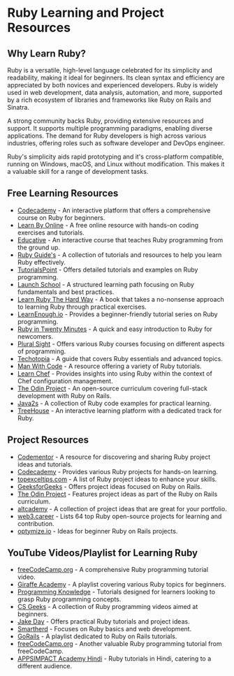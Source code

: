 # Ruby Learning and Project Resources

## Why Learn Ruby?
Ruby is a versatile, high-level language celebrated for its simplicity and readability, making it ideal for beginners. Its clean syntax and efficiency are appreciated by both novices and experienced developers. Ruby is widely used in web development, data analysis, automation, and more, supported by a rich ecosystem of libraries and frameworks like Ruby on Rails and Sinatra.

A strong community backs Ruby, providing extensive resources and support. It supports multiple programming paradigms, enabling diverse applications. The demand for Ruby developers is high across various industries, offering roles such as software developer and DevOps engineer.

Ruby's simplicity aids rapid prototyping and it's cross-platform compatible, running on Windows, macOS, and Linux without modification. This makes it a valuable skill for a range of development tasks.

## Free Learning Resources
- [Codecademy](https://www.codecademy.com/learn/learn-ruby) - An interactive platform that offers a comprehensive course on Ruby for beginners.
- [Learn By Online](https://learnrubyonline.org/) - A free online resource with hands-on coding exercises and tutorials.
- [Educative](https://www.educative.io/courses/learn-ruby-from-scratch) - An interactive course that teaches Ruby programming from the ground up.
- [Ruby Guide's](https://www.rubyguides.com/ruby-tutorial/) - A collection of tutorials and resources to help you learn Ruby effectively.
- [TutorialsPoint](https://www.tutorialspoint.com/ruby/index.htm) - Offers detailed tutorials and examples on Ruby programming.
- [Launch School](https://launchschool.com/books/ruby) - A structured learning path focusing on Ruby fundamentals and best practices.
- [Learn Ruby The Hard Way](https://learnrubythehardway.org/book/) - A book that takes a no-nonsense approach to learning Ruby through practical exercises.
- [LearnEnough.io](https://www.learnenough.com/ruby-tutorial?ref=richstone.io) - Provides a beginner-friendly tutorial series on Ruby programming.
- [Ruby in Twenty Minutes](https://www.ruby-lang.org/en/documentation/quickstart/) - A quick and easy introduction to Ruby for newcomers.
- [Plural Sight](https://www.pluralsight.com/search?q=ruby) - Offers various Ruby courses focusing on different aspects of programming.
- [Techotopia](https://www.techotopia.com/index.php/Ruby_Essentials) - A guide that covers Ruby essentials and advanced topics.
- [Man With Code](https://manwithcode.com/ruby-programming-tutorials/) - A resource offering a variety of Ruby tutorials.
- [Learn Chef](https://docs.chef.io/ruby/) - Provides insights into using Ruby within the context of Chef configuration management.
- [The Odin Project](https://www.theodinproject.com/paths/full-stack-ruby-on-rails/courses/ruby) - An open-source curriculum covering full-stack development with Ruby on Rails.
- [Java2s](http://www.java2s.com/example/ruby-book/ruby.html) - A collection of Ruby code examples for practical learning.
- [TreeHouse](https://teamtreehouse.com/tracks/learn-ruby) - An interactive learning platform with a dedicated track for Ruby.

## Project Resources
- [Codementor](https://www.codementor.io/projects/ruby) - A resource for discovering and sharing Ruby project ideas and tutorials.
- [Codecademy](https://www.codecademy.com/projects/language/ruby) - Provides various Ruby projects for hands-on learning.
- [topexceltips.com](https://topexceltips.com/ruby-project-ideas/) - A list of Ruby project ideas to enhance your skills.
- [GeeksforGeeks](https://www.geeksforgeeks.org/ruby-on-rails-projects/) - Offers project ideas focused on Ruby on Rails.
- [The Odin Project](https://www.theodinproject.com/paths/full-stack-ruby-on-rails/courses/ruby) - Features project ideas as part of the Ruby on Rails curriculum.
- [altcademy](https://www.altcademy.com/blog/9-seriously-good-portfolio-project-ideas-in-ruby/) - A collection of project ideas that are great for your portfolio.
- [web3.career](https://web3.career/learn-web3/top-ruby-open-source-projects) - Lists 64 top Ruby open-source projects for learning and contribution.
- [optymize.io](https://optymize.io/blog/top-4-ruby-on-rails-projects-ideas-for-beginners-to-get-started/) - Ideas for beginner Ruby on Rails projects.

## YouTube Videos/Playlist for Learning Ruby
- [freeCodeCamp.org](https://youtu.be/t_ispmWmdjY?si=7eWFQnTydDgz7WOE) - A comprehensive Ruby programming tutorial video.
- [Giraffe Academy](https://youtube.com/playlist?list=PLLAZ4kZ9dFpO90iMas70Tt4_wYjhLGkya&si=T89DBv54OuHF6LzY) - A playlist covering various Ruby topics for beginners.
- [Programming Knowledge](https://youtube.com/playlist?list=PLS1QulWo1RIbNBXZAeVbkkHEj9zsEbXQK&si=4DvIcFGiSe7MEmIv) - Tutorials designed for learners looking to grasp Ruby programming concepts.
- [CS Geeks](https://youtube.com/playlist?list=PLgPJX9sVy92yefe1xmyxgcyXjxmLHsSEV&si=TxLuR14OSwW8UY19) - A collection of Ruby programming videos aimed at beginners.
- [Jake Day](https://youtube.com/playlist?list=PLMK2xMz5H5Zv8eC8b4K6tMaE1-Z9FgSOp&si=iyiKJ9vcZdFUKH7b) - Offers practical Ruby tutorials and project ideas.
- [Smartherd](https://youtube.com/playlist?list=PLlxmoA0rQ-Lx45j3D6da7-Iqvo5wtjKBm&si=LQPs_3kUuQ4rxdy6) - Focuses on Ruby basics and web development.
- [GoRails](https://youtube.com/playlist?list=PLm8ctt9NhMNXP7FODFNrQhB6Dg-z_XqTd&si=_BdVjwoFxGVU0wuO) - A playlist dedicated to Ruby on Rails tutorials.
- [freeCodeCamp.org](https://youtu.be/fmyvWz5TUWg?si=ZNy7lfSVyTeIOR0A) - Another valuable Ruby programming tutorial from freeCodeCamp.
- [APPSIMPACT Academy Hindi](https://youtube.com/playlist?list=PLSfx1NJkuWPWlVjFy5datW4Y-54ltIFw7&si=BwWztlCOEcKmcGLZ) - Ruby tutorials in Hindi, catering to a different audience.


